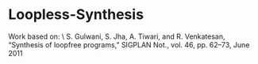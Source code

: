 # Loopless-Synthesis

Work based on: \\
S. Gulwani, S. Jha, A. Tiwari, and R. Venkatesan, “Synthesis of loopfree
programs,” SIGPLAN Not., vol. 46, pp. 62–73, June 2011
